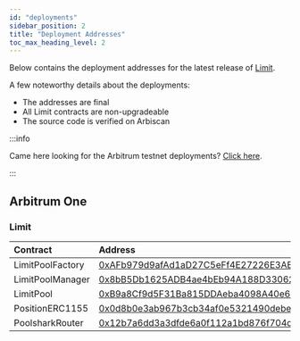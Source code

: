 ```yaml
---
id: "deployments"
sidebar_position: 2
title: "Deployment Addresses"
toc_max_heading_level: 2
---
```


Below contains the deployment addresses for the latest release of [Limit][limit].

[limit]: https://github.com/poolshark-protocol/limit/blob/arb-mainnet/scripts/autogen/contract-deployments.json

A few noteworthy details about the deployments:

- The addresses are final
- All Limit contracts are non-upgradeable
- The source code is verified on Arbiscan

:::info

Came here looking for the Arbitrum testnet deployments? [Click here](https://github.com/poolshark-protocol/limit/blob/c43e4ad68041ecf5f65b25e4d03aaa4ef9c5dd9c/scripts/autogen/contract-deployments.json#L199).

:::

## Arbitrum One

### Limit

| Contract               | Address                                                                                                               | Deployment                                                                          |
| :--------------------- | :-------------------------------------------------------------------------------------------------------------------- | :---------------------------------------------------------------------------------- |
| LimitPoolFactory  | [0xAFb979d9afAd1aD27C5eFf4E27226E3AB9e5dCC9](https://arbiscan.io/address/0xAFb979d9afAd1aD27C5eFf4E27226E3AB9e5dCC9) | [limit-v1.1](https://github.com/poolshark-protocol/limit/blob/arb-mainnet/contracts/LimitPoolFactory.sol) |
| LimitPoolManager | [0x8bB5Db1625ADB4ae4bEb94A188D33062303F8Fb7](https://arbiscan.io/address/0x8bB5Db1625ADB4ae4bEb94A188D33062303F8Fb7) | [limit-v1.1](https://github.com/poolshark-protocol/limit/blob/arb-mainnet/contracts/utils/LimitPoolManager.sol) |
| LimitPool | [0xB9a8Cf9d5F31Ba815DDAeba4098A40e643318826](https://arbiscan.io/address/0xB9a8Cf9d5F31Ba815DDAeba4098A40e643318826) | [limit-v1.1](https://github.com/poolshark-protocol/limit/blob/arb-mainnet/contracts/LimitPool.sol) |
| PositionERC1155 | [0x0d8b0e3ab967b3cb34af0e5321490debe6597737](https://arb.io/address/0x0d8b0e3ab967b3cb34af0e5321490debe6597737) | [limit-v1.1](https://github.com/poolshark-protocol/limit/blob/arb-mainnet/contracts/utils/PositionERC1155.sol) |
| PoolsharkRouter   | [0x12b7a6dd3a3dfde6a0f112a1bd876f704d933915](https://arbiscan.io/address/0x12b7a6dd3a3dfde6a0f112a1bd876f704d933915) | [limit-v1.1](https://github.com/poolshark-protocol/limit/blob/arb-mainnet/contracts/utils/PoolsharkRouter.sol) |